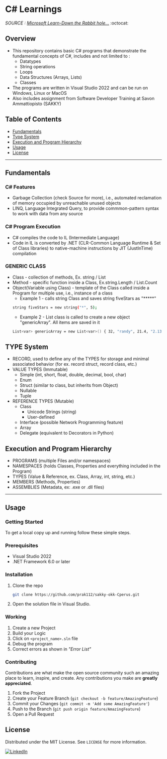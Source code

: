 # C# Learnings
*SOURCE : [Microsoft Learn-Down the Rabbit hole...](https://learn.microsoft.com/en-us/dotnet/csharp/tour-of-csharp/)* :octocat:

## Overview

- This repository contains basic C# programs that demonstrate the fundamental concepts of C#, includes and not limited to :
   - Datatypes
   - String operations
   - Loops
   - Data Structures (Arrays, Lists)
   - Classes
- The programs are written in Visual Studio 2022 and can be run on Windows, Linux or MacOS
- Also includes assignment from Software Developer Training at Savon Ammattiopisto (SAKKY)

## Table of Contents

- [Fundamentals](#fundamentals)
- [Type System](#type-system)
- [Execution and Program Hierarchy](#execution-and-program-hierarchy)
- [Usage](#usage)
- [License](#license)
-------------

## Fundamentals
### C# Features
 - Garbage Collection (check Source for more), i.e., automated reclamation of memory occupied by unreachable unused objects
 - LINQ, Language Integrated Query, to provide commmon-pattern syntax to work with data from any source

### C# Program Execution
- C# compiles the code to IL (Intermediate Language)
- Code in IL is converted by .NET (CLR-Common Language Runtime & Set of Class libraries) to native-machine instructions by JIT (JustInTime) compilation


### GENERIC CLASS

* Class - collection of methods, Ex. string / List
* Method - specific function inside a Class, Ex.string.Length / List.Count
* Object(Variable using Class) - template of the Class called inside a Program for multiple use, i.e., instance of a class
    * Example 1 - calls string Class and saves string fiveStars as "*****"
    ```sh
    string fiveStars = new string("*", 5);  
    ```
    * Example 2 - List class is called to create a new object "genericArray". All items are saved in it
    ```sh
    List<var> genericArray = new List<var>() { 32, "randy", 21.4, "2.1325", True }  
    ```    


## TYPE System

* RECORD, used to define any of the TYPES for storage and minimal associated behavior (for ex. record struct, record class, etc.)
* VALUE TYPES (Immutable)
    * Simple (int, short, float, double, decimal, bool, char)
    * Enum
    * Struct (similar to class, but inherits from Object)
    * Nullable
    * Tuple
* REFERENCE TYPES (Mutable)
    * Class
        * Unicode Strings (string)
        * User-defined
    * Interface (possible Network Programming feature)
    * Array
    * Delegate (equivalent to Decorators in Python)


## Execution and Program Hierarchy

* PROGRAMS (multiple Files and/or namespaces)
* NAMESPACES (holds Classes, Properties and everything included in the Program)
* TYPES (Value & Reference, ex. Class, Array, int, string, etc.)
* MEMBERS (Methods, Properties)
* ASSEMBLIES (Metadata, ex: .exe or .dll files)


------------
## Usage

### Getting Started
To get a local copy up and running follow these simple steps.

### Prerequisites
- Visual Studio 2022
- .NET Framework 6.0 or later


### Installation
1. Clone the repo
   ```sh
   git clone https://github.com/prak112/sakky-okk-Cperus.git
   ```
2. Open the solution file in Visual Studio.

### Working
1. Create a new Project
2. Build your Logic
3. Click on ```<project_name>.sln``` file
4. Debug the program
5. Correct errors as shown in *"Error List"*

### Contributing
Contributions are what make the open source community such an amazing place to learn, inspire, and create. Any contributions you make are **greatly appreciated**.

1. Fork the Project
2. Create your Feature Branch (`git checkout -b feature/AmazingFeature`)
3. Commit your Changes (`git commit -m 'Add some AmazingFeature'`)
4. Push to the Branch (`git push origin feature/AmazingFeature`)
5. Open a Pull Request

## License
Distributed under the MIT License. See `LICENSE` for more information.

[![LinkedIn][linkedin-shield]][linkedin-url]

<!-- MARKDOWN LINKS & IMAGES -->
<!-- https://www.markdownguide.org/basic-syntax/#reference-style-links -->

[!contributors-shield]: https://img.shields.io/github/contributors/othneildrew/Best-README-Template.svg?style=for-the-badge
[contributors-url]: https://github.com/othneildrew/Best-README-Template/graphs/contributors
[forks-shield]: https://img.shields.io/github/forks/othneildrew/Best-README-Template.svg?style=for-the-badge
[forks-url]: https://github.com/othneildrew/Best-README-Template/network/members
[stars-shield]: https://img.shields.io/github/stars/othneildrew/Best-README-Template.svg?style=for-the-badge
[stars-url]: https://github.com/othneildrew/Best-README-Template/stargazers
[issues-shield]: https://img.shields.io/github/issues/othneildrew/Best-README-Template.svg?style=for-the-badge
[issues-url]: https://github.com/othneildrew/Best-README-Template/issues

[license-shield]: https://img.shields.io/github/license/prak112/Best-README-Template.svg?style=for-the-badge
[license-url]: https://choosealicense.com/licenses/mit/
[linkedin-shield]: https://img.shields.io/badge/-LinkedIn-black.svg?style=for-the-badge&logo=linkedin&colorB=555
[linkedin-url]: https://www.linkedin.com/in/prakirth-govardhanam-3a185156/
[product-screenshot]: images/screenshot.png
